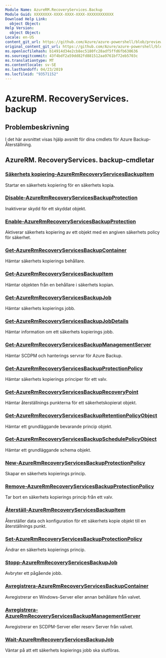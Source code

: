 ```yaml
---
Module Name: AzureRM.RecoveryServices.Backup
Module Guid: XXXXXXXX-XXXX-XXXX-XXXX-XXXXXXXXXXXX
Download Help Link:
  object Object: 
Help Version:
  object Object: 
Locale: en-US
content_git_url: https://github.com/Azure/azure-powershell/blob/preview/src/ResourceManager/RecoveryServices.Backup/Commands.RecoveryServices.Backup/help/AzureRM.RecoveryServices.Backup.md
original_content_git_url: https://github.com/Azure/azure-powershell/blob/preview/src/ResourceManager/RecoveryServices.Backup/Commands.RecoveryServices.Backup/help/AzureRM.RecoveryServices.Backup.md
ms.openlocfilehash: b14914d34e2cb8ec5180fc28adf5ffd6fb630636
ms.sourcegitcommit: 43f4bdf2a59dd82fd881512aa9761bf72eb5703c
ms.translationtype: MT
ms.contentlocale: sv-SE
ms.lasthandoff: 04/23/2019
ms.locfileid: "93571152"
---
```

# AzureRM. RecoveryServices. backup
## Problembeskrivning
I det här avsnittet visas hjälp avsnitt för dina cmdlets för Azure Backup-Återställning.

## AzureRM. RecoveryServices. backup-cmdletar
### [Säkerhets kopiering-AzureRmRecoveryServicesBackupItem](Backup-AzureRmRecoveryServicesBackupItem.md)
Startar en säkerhets kopiering för en säkerhets kopia.

### [Disable-AzureRmRecoveryServicesBackupProtection](Disable-AzureRmRecoveryServicesBackupProtection.md)
Inaktiverar skydd för ett skyddat objekt.

### [Enable-AzureRmRecoveryServicesBackupProtection](Enable-AzureRmRecoveryServicesBackupProtection.md)
Aktiverar säkerhets kopiering av ett objekt med en angiven säkerhets policy för säkerhet.

### [Get-AzureRmRecoveryServicesBackupContainer](Get-AzureRmRecoveryServicesBackupContainer.md)
Hämtar säkerhets kopierings behållare.

### [Get-AzureRmRecoveryServicesBackupItem](Get-AzureRmRecoveryServicesBackupItem.md)
Hämtar objekten från en behållare i säkerhets kopian.

### [Get-AzureRmRecoveryServicesBackupJob](Get-AzureRmRecoveryServicesBackupJob.md)
Hämtar säkerhets kopierings jobb.

### [Get-AzureRmRecoveryServicesBackupJobDetails](Get-AzureRmRecoveryServicesBackupJobDetails.md)
Hämtar information om ett säkerhets kopierings jobb.

### [Get-AzureRmRecoveryServicesBackupManagementServer](Get-AzureRmRecoveryServicesBackupManagementServer.md)
Hämtar SCDPM och hanterings servrar för Azure Backup.

### [Get-AzureRmRecoveryServicesBackupProtectionPolicy](Get-AzureRmRecoveryServicesBackupProtectionPolicy.md)
Hämtar säkerhets kopierings principer för ett valv.

### [Get-AzureRmRecoveryServicesBackupRecoveryPoint](Get-AzureRmRecoveryServicesBackupRecoveryPoint.md)
Hämtar återställnings punkterna för ett säkerhetskopierat objekt.

### [Get-AzureRmRecoveryServicesBackupRetentionPolicyObject](Get-AzureRmRecoveryServicesBackupRetentionPolicyObject.md)
Hämtar ett grundläggande bevarande princip objekt.

### [Get-AzureRmRecoveryServicesBackupSchedulePolicyObject](Get-AzureRmRecoveryServicesBackupSchedulePolicyObject.md)
Hämtar ett grundläggande schema objekt.

### [New-AzureRmRecoveryServicesBackupProtectionPolicy](New-AzureRmRecoveryServicesBackupProtectionPolicy.md)
Skapar en säkerhets kopierings princip.

### [Remove-AzureRmRecoveryServicesBackupProtectionPolicy](Remove-AzureRmRecoveryServicesBackupProtectionPolicy.md)
Tar bort en säkerhets kopierings princip från ett valv.

### [Återställ-AzureRmRecoveryServicesBackupItem](Restore-AzureRmRecoveryServicesBackupItem.md)
Återställer data och konfiguration för ett säkerhets kopie objekt till en återställnings punkt.

### [Set-AzureRmRecoveryServicesBackupProtectionPolicy](Set-AzureRmRecoveryServicesBackupProtectionPolicy.md)
Ändrar en säkerhets kopierings princip.

### [Stopp-AzureRmRecoveryServicesBackupJob](Stop-AzureRmRecoveryServicesBackupJob.md)
Avbryter ett pågående jobb.

### [Avregistrera-AzureRmRecoveryServicesBackupContainer](Unregister-AzureRmRecoveryServicesBackupContainer.md)
Avregistrerar en Windows-Server eller annan behållare från valvet.

### [Avregistrera-AzureRmRecoveryServicesBackupManagementServer](Unregister-AzureRmRecoveryServicesBackupManagementServer.md)
Avregistrerar en SCDPM-Server eller reserv Server från valvet.

### [Wait-AzureRmRecoveryServicesBackupJob](Wait-AzureRmRecoveryServicesBackupJob.md)
Väntar på att ett säkerhets kopierings jobb ska slutföras.

